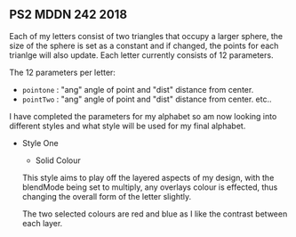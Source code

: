 ## PS2 MDDN 242 2018

Each of my letters consist of two triangles that occupy a larger sphere, the size of the sphere is set as a constant and if changed, the points for each trianlge will also update. Each letter currently consists of 12 parameters.

The 12 parameters per letter:
  * `pointone` : "ang" angle of point and "dist" distance from center.
  * `pointTwo` : "ang" angle of point and "dist" distance from center.
  etc..

I have completed the parameters for my alphabet so am now looking into different styles and what style will be used for my final alphabet.

 - Style One
 	- Solid Colour

 	This style aims to play off the layered aspects of my design, with the blendMode being set to multiply, any overlays colour is effected, thus changing the overall form of the letter slightly.

 	The two selected colours are red and blue as I like the contrast between each layer.

